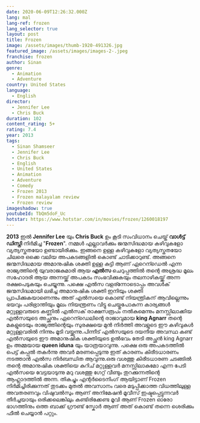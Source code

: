 ```yaml
---
date: 2020-06-09T12:26:32.000Z
lang: mal
lang-ref: frozen
lang_selector: true
layout: post
title: Frozen
image: /assets/images/thumb-1920-491326.jpg
featured_image: /assets/images/images-2-.jpeg
franchise: frozen
author: Sinan
genre:
  - Animation
  - Adventure
country: United States
language:
  - English
director:
  - Jennifer Lee
  - Chris Buck
duration: 102
content_rating: 5+
rating: 7.4
year: 2013
tags:
  - Sinan Shamseer
  - Jennifer Lee
  - Chris Buck
  - English
  - United States
  - Animation
  - Adventure
  - Comedy
  - Frozen 2013
  - Frozen malayalam review
  - Frozen review
imageshadow: true
youtubeId: TbQm5doF_Uc
hotstar: https://www.hotstar.com/in/movies/frozen/1260018197
---
```

**2013** ഇൽ **Jennifer Lee** യും **Chris Buck** ഉം കൂടി സംവിധാനം ചെയ്ത് **വാൾട്ട് ഡിസ്നി** നിർമിച്ച "**Frozen**". നമ്മൾ എല്ലാവർക്കും ജന്മസിദ്ധമായ കഴിവുകളോ വ്യത്യസ്തതയോ ഉണ്ടായിരിക്കും. ഇങ്ങനെ ഉള്ള കഴിവുകളോ വ്യത്യസ്തതയോ ചിലരെ ഒക്കെ വലിയ അപകടങ്ങളിൽ കൊണ്ട് ചാടിക്കാറുണ്ട്. അങ്ങനെ ജന്മസിദ്ധമായ അമാനുഷിക ശക്തി ഉള്ള കുട്ടി ആണ് ഏറെന്ഡെൽ എന്ന രാജ്യത്തിന്റെ യുവരാജകുമാരി ആയ **എൽസ** ചെറുപ്പത്തിൽ തന്റെ അശ്രദ്ധ മൂലം സഹോദരി ആയ അന്നയ്ക്ക് അപകടം സംഭവിക്കുകയും തലനാഴികയ്ക്ക് അന്ന രക്ഷപെടുകയും ചെയ്യുന്നു. പക്ഷെ എൽസ വളര്ന്നോടൊപ്പം അവൾക് ജന്മസിദ്ധമായി ലഭിച്ച അമാനുഷിക ശക്തി ഇനിയും ശക്തി പ്രാപിക്കുകയാണെന്നും അത് എൽസയെ കൊണ്ട് നിയന്ത്രികന് ആവില്ലെന്നും ഭയവും പരിഭ്രാന്തിയും മൂലം നിയന്ത്രണം വിട്ടു ചെയ്തുപോകുന്ന കാര്യങ്ങൾ മറ്റുള്ളവരുടെ കണ്ണിൽ എൽസക് രാക്ഷസരൂപം നൽകുമെന്നും മനസ്സിലാക്കിയ എൽസയുടെ അച്ഛനും ഏറെന്ഡെലിന്റെ രാജാവുമായ **king Agnarr** തന്റെ മകളുടെയും രാജ്യത്തിന്റെയും സുരക്ഷയെ മുൻ നിർത്തി അവളുടെ ഈ കഴിവുകൾ മറ്റുള്ളവരിൽ നിന്നും മൂടി വയ്ക്കുന്നു.പിന്നീട് എൽസയുടെ ദയനീയ അവസ്ഥ കണ്ട് എൽസയുടെ ഈ അമാനുഷിക ശക്തിയുടെ ഉൽഭവം തേടി അച്ഛൻ king Agnarr ഉം അമ്മയായ **queen iduna** യും യാത്രയാവുന്നു. പക്ഷെ ഒരു അപകടത്തിൽ പെട്ട് കപ്പൽ തകർന്നു അവർ മരണപ്പെടുന്നു ഇത് കാരണം കിരീടധാരണം നടത്താൻ എൽസ നിർബന്ധിത ആവുന്നു.ഒരു വശത്തു കിരീടധാരണ ചടങ്ങിൽ തന്റെ  അമാനുഷിക ശക്തിയെ കുറിച് മറ്റുള്ളവർ മനസ്സിലാകുമോ എന്ന പേടി എൽസയെ വേട്ടയാടുന്നു മറു വശത്തു ഗേറ്റ് വീണ്ടും തുറക്കുന്നതിന്റെ ആഹ്ലാദത്തിൽ അന്ന. തികച്ചും എന്റർടൈനിംഗ് ആയിട്ടാണ് Frozen നിർമിച്ചിരിക്കുന്നത് തുടക്കം മുതൽ അവസാനം വരെ മടുപ്പിക്കാത്ത വിധത്തിലുള്ള അവതരണവും വിഷുവൽസും ആണ് അനിമേഷൻ മൂവീസ് ഇഷ്ടപ്പെട്ടുന്നവർ തീർച്ചയായും ഒരിക്കലെങ്കിലും  കണ്ടിരിക്കേണ്ട മൂവി ആണ് Frozen ഓരോ ഭാഗത്തിനും ഒത്ത ബാക്ക് ഗ്രൗണ്ട് സ്കോർ ആണ് അത് കൊണ്ട് തന്നെ ശെരിക്കും ഫീൽ ചെയ്യാൻ പറ്റും.
